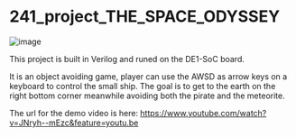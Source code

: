 # 241_project_THE_SPACE_ODYSSEY

![image](https://user-images.githubusercontent.com/17892464/113337374-b1a5ad80-92f5-11eb-82d8-b37bf70ee091.png)

This project is built in Verilog and runed on the DE1-SoC board.

It is an object avoiding game, player can use the AWSD as arrow keys on a keyboard to control the small ship. 
The goal is to get to the earth on the right bottom corner meanwhile avoiding both the pirate and the meteorite. 

The url for the demo video is here: 
https://www.youtube.com/watch?v=JNryh--mEzc&feature=youtu.be


